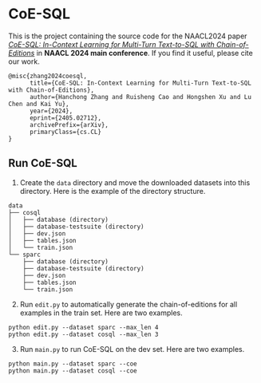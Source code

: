 # CoE-SQL

This is the project containing the source code for the NAACL2024 paper [*CoE-SQL: In-Context Learning for Multi-Turn Text-to-SQL with Chain-of-Editions*](https://arxiv.org/abs/2405.02712) in **NAACL 2024 main conference**. If you find it useful, please cite our work.

    @misc{zhang2024coesql,
          title={CoE-SQL: In-Context Learning for Multi-Turn Text-to-SQL with Chain-of-Editions}, 
          author={Hanchong Zhang and Ruisheng Cao and Hongshen Xu and Lu Chen and Kai Yu},
          year={2024},
          eprint={2405.02712},
          archivePrefix={arXiv},
          primaryClass={cs.CL}
    }

## Run CoE-SQL

1. Create the `data` directory and move the downloaded datasets into this directory. Here is the example of the directory structure.

```
data
├── cosql
│   ├── database (directory)
│   ├── database-testsuite (directory)
│   ├── dev.json
│   ├── tables.json
│   └── train.json
└── sparc
    ├── database (directory)
    ├── database-testsuite (directory)
    ├── dev.json
    ├── tables.json
    └── train.json
```

2. Run `edit.py` to automatically generate the chain-of-editions for all examples in the train set. Here are two examples.

```
python edit.py --dataset sparc --max_len 4
python edit.py --dataset cosql --max_len 3
```

3. Run `main.py` to run CoE-SQL on the dev set. Here are two examples.

```
python main.py --dataset sparc --coe
python main.py --dataset cosql --coe
```
